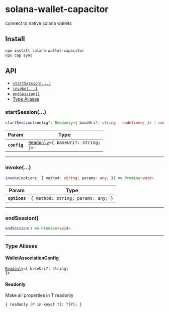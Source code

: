 # solana-wallet-capacitor

connect to native solana wallets

## Install

```bash
npm install solana-wallet-capacitor
npx cap sync
```

## API

<docgen-index>

* [`startSession(...)`](#startsession)
* [`invoke(...)`](#invoke)
* [`endSession()`](#endsession)
* [Type Aliases](#type-aliases)

</docgen-index>

<docgen-api>
<!--Update the source file JSDoc comments and rerun docgen to update the docs below-->

### startSession(...)

```typescript
startSession(config?: Readonly<{ baseUri?: string | undefined; }> | undefined) => Promise<void>
```

| Param        | Type                                                                       |
| ------------ | -------------------------------------------------------------------------- |
| **`config`** | <code><a href="#readonly">Readonly</a>&lt;{ baseUri?: string; }&gt;</code> |

--------------------


### invoke(...)

```typescript
invoke(options: { method: string; params: any; }) => Promise<void>
```

| Param         | Type                                          |
| ------------- | --------------------------------------------- |
| **`options`** | <code>{ method: string; params: any; }</code> |

--------------------


### endSession()

```typescript
endSession() => Promise<void>
```

--------------------


### Type Aliases


#### WalletAssociationConfig

<code><a href="#readonly">Readonly</a>&lt;{ baseUri?: string; }&gt;</code>


#### Readonly

Make all properties in T readonly

<code>{ readonly [P in keyof T]: T[P]; }</code>

</docgen-api>
